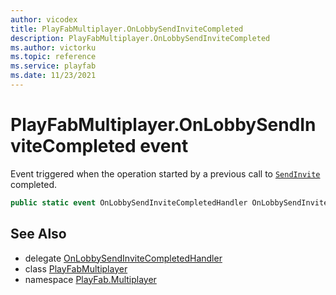 ```yaml
---
author: vicodex
title: PlayFabMultiplayer.OnLobbySendInviteCompleted
description: PlayFabMultiplayer.OnLobbySendInviteCompleted
ms.author: victorku
ms.topic: reference
ms.service: playfab
ms.date: 11/23/2021
---
```


# PlayFabMultiplayer.OnLobbySendInviteCompleted event

Event triggered when the operation started by a previous call to [`SendInvite`](../Lobby/SendInvite.md) completed.

```csharp
public static event OnLobbySendInviteCompletedHandler OnLobbySendInviteCompleted;
```

## See Also

* delegate [OnLobbySendInviteCompletedHandler](../PlayFabMultiplayer.OnLobbySendInviteCompletedHandler.md)
* class [PlayFabMultiplayer](../PlayFabMultiplayer.md)
* namespace [PlayFab.Multiplayer](../../PlayFabMultiplayerSDK.md)

